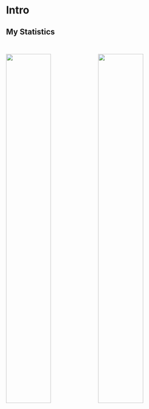 # Intro

## My Statistics

<br/>
<p align="left">
  <img width="49.5%" src="https://github-readme-stats.vercel.app/api?username=piush-terminalwitchcraft&show_icons=true&theme=gruvbox&hide_border=true" />
    <img width="49.5%" src="https://github-readme-streak-stats.herokuapp.com/?user=piush-terminalwitchcraft&theme=gruvbox&hide_border=true" />
  </a>
</p>
<br>
